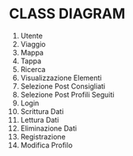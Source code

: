 # CLASS DIAGRAM

1. Utente
2. Viaggio
3. Mappa
4. Tappa
5. Ricerca
6. Visualizzazione Elementi
7. Selezione Post Consigliati
8. Selezione Post Profili Seguiti
9. Login
10. Scrittura Dati
11. Lettura Dati
12. Eliminazione Dati
13. Registrazione
14. Modifica Profilo 